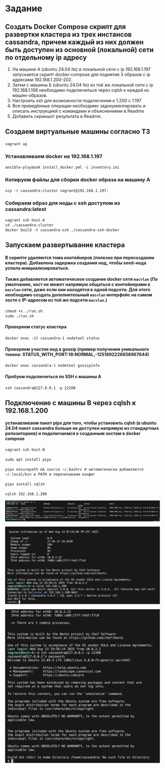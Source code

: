 # Задание
## Создать Docker Compose скрипт для развертки кластера из трех инстансов cassandra, причем каждый из них должен быть доступен из основной (локальной) сети по отдельному ip адресу
1. На машине А (ubuntu 24.04 lts) в локальной сети с ip 192.168.1.197 запускается скрипт docker-compose для поднятия 3 образов с ip адресами 192.168.1.200-202.
2. Затем с машины Б (ubuntu 24.04 lts) из той же локальной сети с ip 192.168.1.198 необходимо подключиться через cqlsh к каждой из машин-образов.
3. Настроить ssh для возможности подключения к 1.200 с 1.197
4. Все приведённые операции необходимо задокументировать и описать инструкцией с командами и объяснениями в Readme
5. Добавить скриншот результата в Readme.

## Создаем виртуальные машины согласно ТЗ
`vagrant up  `
### Устанавливаем docker на 192.168.1.197
`ansible-playbook install_docker.yml -i inventory.ini`


### Копируем файлы для сборки docker образа на машину A
`scp -r cassandra-cluster vagrant@192.168.1.197:  `


### Собираем образ для ноды с ssh доступом из cassandra:latest
```
vagrant ssh host-A
cd ./cassandra-cluster
docker build -t cassandra-ssh ./cassandra-ssh-docker
```

## Запускаем развертывание кластера
#### В скрипте удаляются тома контейнеров (полезно при пересоздании кластера). Добавлена задержка создания нод, чтобы seed-нода успела инициализироваться. 
#### Также добавляется автоматическое создание docker сети `macvlan` (По умолчанию, хост не может напрямую общаться с контейнерами в `macvlan` сети, даже если они находятся в одной подсети. Для этого необходимо создать дополнительный `macvlan` интерфейс на самом хосте с IP-адресом из той же подсети `macvlan`.)
```
chmod +x ./run.sh
sudo ./run.sh
```


#### Проверяем статус кластера
`docker exec -it cassandra-1 nodetool status`
#### Проверяем участие нод в gossip (пример получения уникального токена: STATUS_WITH_PORT:18:NORMAL,-1251892226658967644)
`docker exec cassandra-1 nodetool gossipinfo`


#### Пробуем подключиться по SSH c машины A
`ssh cassandra@127.0.0.1 -p 22200`


## Подключение с машины B через cqlsh к 192.168.1.200
#### устанавливаем пакет pipx для того, чтобы установить cqlsh (в ubuntu 24.04 пакет cassandra больше не доступен напрямую из стандартных репозиториев) и подключаемся к созданным хостам в docker compose

```
vagrant ssh host-B

sudo apt install pipx

pipx ensurepath && source ~/.bashrc # автоматически добавляется ~/.local/bin в PATH и перечитываем конфиг 

pipx install cqlsh

cqlsh 192.168.1.200
```


![3 образа с ip адресами 192.168.1.200-202](img/1.png)

![подключение через cqlsh](img/2.png)

![подключение ssh к 1.200 с 1.197](img/3.png)

